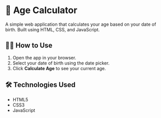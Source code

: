 # 🎂 Age Calculator

A simple web application that calculates your age based on your date of birth. Built using HTML, CSS, and JavaScript.

## 🧑‍💻 How to Use

1. Open the app in your browser.
2. Select your date of birth using the date picker.
3. Click **Calculate Age** to see your current age.

## 🛠 Technologies Used

- HTML5
- CSS3
- JavaScript

